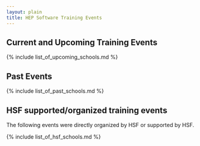 ```yaml
---
layout: plain
title: HEP Software Training Events
---
```


## Current and Upcoming Training Events

{% include list_of_upcoming_schools.md %}

## Past Events

{% include list_of_past_schools.md %}

## HSF supported/organized training events

The following events were directly organized by HSF or supported by HSF.

{% include list_of_hsf_schools.md %}
